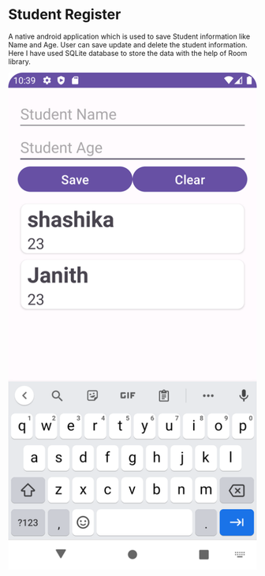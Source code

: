 # Student Register

A native android application which is used to save Student information like Name and Age.
User can save update and delete the student information.
Here I have used SQLite database to store the data with the help of Room library.

![Screenshot 1](./Screenshot_20230819_223957.png)

